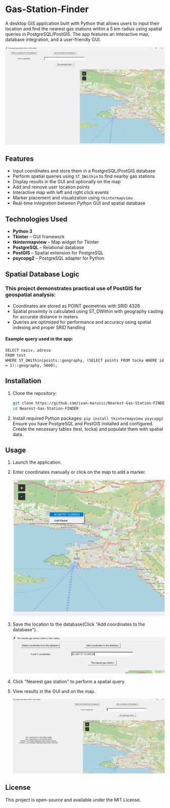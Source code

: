 # Gas-Station-Finder

A desktop GIS application built with Python that allows users to input their location and find the nearest gas stations within a 5 km radius using spatial queries in PostgreSQL/PostGIS. The app features an interactive map, database integration, and a user-friendly GUI.

![Start_Page](project_images/start_page.png)


## Features

- Input coordinates and store them in a PostgreSQL/PostGIS database
- Perform spatial queries using `ST_DWithin` to find nearby gas stations
- Display results in the GUI and optionally on the map
- Add and remove user location points
- Interactive map with left and right click events
- Marker placement and visualization using `tkintermapview`
- Real-time integration between Python GUI and spatial database

## Technologies Used

- **Python 3**
- **Tkinter** – GUI framework
- **tkintermapview** – Map widget for Tkinter
- **PostgreSQL** – Relational database
- **PostGIS** – Spatial extension for PostgreSQL
- **psycopg2** – PostgreSQL adapter for Python

## Spatial Database Logic
### This project demonstrates practical use of PostGIS for geospatial analysis:
- Coordinates are stored as POINT geometries with SRID 4326
- Spatial proximity is calculated using ST_DWithin with geography casting for accurate distance in meters
- Queries are optimized for performance and accuracy using spatial indexing and proper SRID handling
#### Example query used in the app:
```
SELECT naziv, adresa
FROM test
WHERE ST_DWithin(points::geography, (SELECT points FROM tocka WHERE id = 1)::geography, 5000);
```

## Installation

1. Clone the repository:
   ```bash
   git clone https://github.com/ivan-marusic/Nearest-Gas-Station-FINDER.git
   cd Nearest-Gas-Station-FINDER
   ```
2. Install required Python packages:
   `pip install tkintermapview psycopg2`
Ensure you have PostgreSQL and PostGIS installed and configured. Create the necessary tables (test, tocka) and populate them with spatial data.

## Usage

1. Launch the application.
2. Enter coordinates manually or click on the map to add a marker.
   
      ![Coordinates](project_images/coordinates.png)
   
4. Save the location to the database(Click "Add coordinates to the database").

      ![Add_Coordinates](project_images/add_coordinates.png)

6. Click "Nearest gas station" to perform a spatial query.

7. View results in the GUI and on the map.

      ![Nearest_Gas_Station](project_images/nearest_gas_station.png)

## License
This project is open-source and available under the MIT License.
